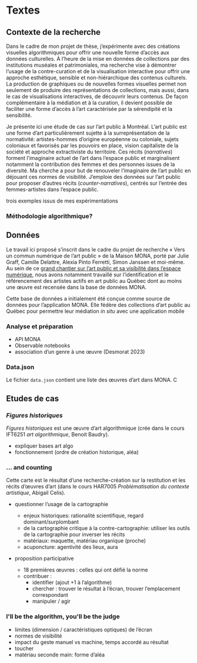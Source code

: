 # Textes

## Contexte de la recherche

<!--Imaginaires de l’art public : cartographies algorithmiques et féministes-->

Dans le cadre de mon projet de thèse, j’expérimente avec des créations visuelles algorithmiques pour offrir une nouvelle forme d’accès aux données culturelles. À l’heure de la mise en données de collections par des institutions muséales et patrimoniales, ma recherche vise à démontrer l’usage de la contre-curation et de la visualisation interactive pour offrir une approche esthétique, sensible et non-hiérarchique des contenus culturels. La production de graphiques ou de nouvelles formes visuelles permet non seulement de produire des représentations de collections, mais aussi, dans le cas de visualisations interactives, de découvrir leurs contenus. De façon complémentaire à la médiation et à la curation, il devient possible de faciliter une forme d’accès à l’art caractérisée par la sérendipité et la sensibilité. 

Je présente ici une étude de cas sur l’art public à Montréal. L’art public est une forme d’art particulièrement sujette à la surreprésentation de la normativité: artistes-hommes d’origine européenne ou coloniale, sujets coloniaux et favorisés par les pouvoirs en place, vision capitaliste de la société et approche extractiviste du territoire. Ces récits (*narratives*) forment l’imaginaire actuel de l’art dans l’espace public et marginalisent notamment la contribution des femmes et des personnes issues de la diversité. Ma cherche a pour but de renouveler l’imaginaire de l’art public en déjouant ces normes de visibilité. J’emploie des données sur l’art public pour proposer d’autres récits (*counter-narratives*), centrés sur l’entrée des femmes-artistes dans l’espace public. 

trois exemples issus de mes expérimentations <!--avec la contre-curation algorithmique: une carte interactive accessible sur le web, une œuvre d’art algorithmique et un objet-carte.-->



### Méthodologie algorithmique?

## Données

Le travail ici proposé s’inscrit dans le cadre du projet de recherche « Vers un commun numérique de l’art public » de la Maison MONA, porté par Julie Graff, Camille Delattre, Alexia Pinto Ferretti, Simon Janssen et moi-même. Au sein de ce [grand chantier sur l’art public et sa visibilité dans l’espace numérique](https://www.wikidata.org/wiki/Wikidata:WikiProject_Maison_MONA_/_Vers_un_commun_num%C3%A9rique_de_l%27art_public), nous avons notamment travaillé sur l’identification et le référencement des artistes actifs en art public au Québec dont au moins une œuvre est recensée dans la base de données MONA. 

Cette base de données a initialement été conçue comme source de données pour l’application MONA. Elle fédère des collections d’art public au Québec pour permettre leur médiation *in situ* avec une application mobile



### Analyse et préparation

- API MONA
- Observable notebooks
- association d’un genre à une œuvre (Desmorat 2023)

### Data.json

Le fichier `data.json` contient une liste des œuvres d’art dans MONA. C

<!--describe the data so that it is clear for the rest-->



## Etudes de cas

### *Figures historiques*

*Figures historiques* est une œuvre d’art algorithmique (crée dans le cours IFT6251 *art algorithmique*, Benoit Baudry).

- expliquer bases art algo
- fonctionnement (ordre de création historique, aléa)

### … and counting

Cette carte est le résultat d’une recherche-création sur la restitution et les récits d’œuvres d’art (dans le cours HAR7005 *Problématisation du contexte artistique*, Abigail Celis). 

- questionner l’usage de la cartographie
  - enjeux historiques: rationalité scientifique, regard dominant/surplombant
  - de la cartographie critique à la contre-cartographie: utiliser les outils de la cartographie pour inverser les récits
  - matériaux: maquette, matériau organique (proche)
  - acuponcture: agentivité des lieux, aura

- proposition participative 
  - 18 premières œuvres : celles qui ont défié la norme
  - contribuer :
    - identifier (ajout +1 à l’algorithme)
    - chercher : trouver le résultat à l’écran, trouver l’emplacement correspondant
    -  manipuler / agir

### I'll be the algorithm, you'll be the judge

- limites (dimension / caractéristiques optiques) de l’écran
- normes de visibilité
- impact du geste manuel vs machine, temps accordé au résultat
- toucher
- matériau seconde main: forme d’aléa